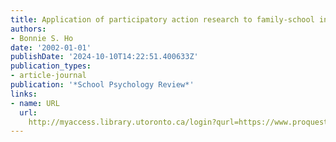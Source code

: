 ```yaml
---
title: Application of participatory action research to family-school intervention
authors:
- Bonnie S. Ho
date: '2002-01-01'
publishDate: '2024-10-10T14:22:51.400633Z'
publication_types:
- article-journal
publication: '*School Psychology Review*'
links:
- name: URL
  url: 
    http://myaccess.library.utoronto.ca/login?qurl=https://www.proquest.com/docview/619769858?accountid=14771&bdid=38384&_bd=N5MHcsO0t4mVaxFpxVF50Hr2LLM%3D
---
```


